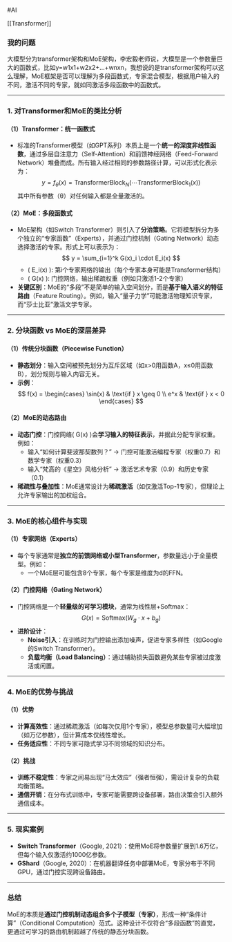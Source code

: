 #AI 

[[Transformer]]
### 我的问题
大模型分为transformer架构和MoE架构，李宏毅老师说，大模型是一个参数量巨大的函数式，比如y=w1x1+w2x2+...+wnxn，我想说的是transformer架构可以这么理解，MoE框架是否可以理解为多段函数式，专家混合模型，根据用户输入的不同，激活不同的专家，就如同激活多段函数中的函数式。 


---

### 1. **对Transformer和MoE的类比分析**
#### （1）**Transformer：统一函数式**
- 标准的Transformer模型（如GPT系列）本质上是一个**统一的深度非线性函数**，通过多层自注意力（Self-Attention）和前馈神经网络（Feed-Forward Network）堆叠而成。所有输入经过相同的参数路径计算，可以形式化表示为：
  $$
  y = f_{\theta}(x) = \text{TransformerBlock}_N(\cdots \text{TransformerBlock}_1(x))
 $$ 
  其中所有参数（θ）对任何输入都是全量激活的。

#### （2）**MoE：多段函数式**
- MoE架构（如Switch Transformer）则引入了**分治策略**。它将模型拆分为多个独立的“专家函数”（Experts），并通过门控机制（Gating Network）动态选择激活的专家。形式上可以表示为：
  $$
  y = \sum_{i=1}^k G(x)_i \cdot E_i(x)
  $$
  - \( E_i(x) \): 第i个专家网络的输出（每个专家本身可能是Transformer结构）
  - \( G(x) \): 门控网络，输出稀疏权重（例如只激活1-2个专家）
- **关键区别**：MoE的“多段”不是简单的输入空间划分，而是**基于输入语义的特征路由**（Feature Routing）。例如，输入“量子力学”可能激活物理知识专家，而“莎士比亚”激活文学专家。

---

### 2. **分块函数 vs MoE的深层差异**
#### （1）**传统分块函数（Piecewise Function）**
- **静态划分**：输入空间被预先划分为互斥区域（如x>0用函数A，x≤0用函数B），划分规则与输入内容无关。
- **示例**：
  $$
  f(x) = \begin{cases} 
  \sin(x) & \text{if } x \geq 0 \\
  e^x & \text{if } x < 0 
  \end{cases}
  $$

#### （2）**MoE的动态路由**
- **动态门控**：门控网络\( G(x) \)会**学习输入的特征表示**，并据此分配专家权重。例如：
  - 输入“如何计算斐波那契数列？” → 门控可能激活编程专家（权重0.7）和数学专家（权重0.3）
  - 输入“梵高的《星空》风格分析” → 激活艺术专家（0.9）和历史专家（0.1）
- **稀疏性与叠加性**：MoE通常设计为**稀疏激活**（如仅激活Top-1专家），但理论上允许专家输出的加权组合。


---

### 3. **MoE的核心组件与实现**
#### （1）**专家网络（Experts）**
- 每个专家通常是**独立的前馈网络或小型Transformer**，参数量远小于全量模型。例如：
  - 一个MoE层可能包含8个专家，每个专家是维度为d的FFN。

#### （2）**门控网络（Gating Network）**
- 门控网络是一个**轻量级的可学习模块**，通常为线性层+Softmax：
  $$
  G(x) = \text{Softmax}(W_g \cdot x + b_g)
  $$
- **进阶设计**：
  - **Noise引入**：在训练时为门控输出添加噪声，促进专家多样性（如Google的Switch Transformer）。
  - **负载均衡（Load Balancing）**：通过辅助损失函数避免某些专家被过度激活或闲置。

---

### 4. **MoE的优势与挑战**
#### （1）**优势**
- **计算高效性**：通过稀疏激活（如每次仅用1个专家），模型总参数量可大幅增加（如万亿参数），但计算成本仅线性增长。
- **任务适应性**：不同专家可隐式学习不同领域的知识分布。

#### （2）**挑战**
- **训练不稳定性**：专家之间易出现“马太效应”（强者恒强），需设计复杂的负载均衡策略。
- **通信开销**：在分布式训练中，专家可能需要跨设备部署，路由决策会引入额外通信成本。

---

### 5. **现实案例**
- **Switch Transformer**（Google, 2021）：使用MoE将参数量扩展到1.6万亿，但每个输入仅激活约1000亿参数。
- **GShard**（Google, 2020）：在机器翻译任务中部署MoE，专家分布于不同GPU，通过门控实现跨设备路由。

---

### 总结
MoE的本质是**通过门控机制动态组合多个子模型（专家）**，形成一种“条件计算”（Conditional Computation）范式。这种设计不仅符合“多段函数”的直觉，更通过可学习的路由机制超越了传统的静态分块函数。